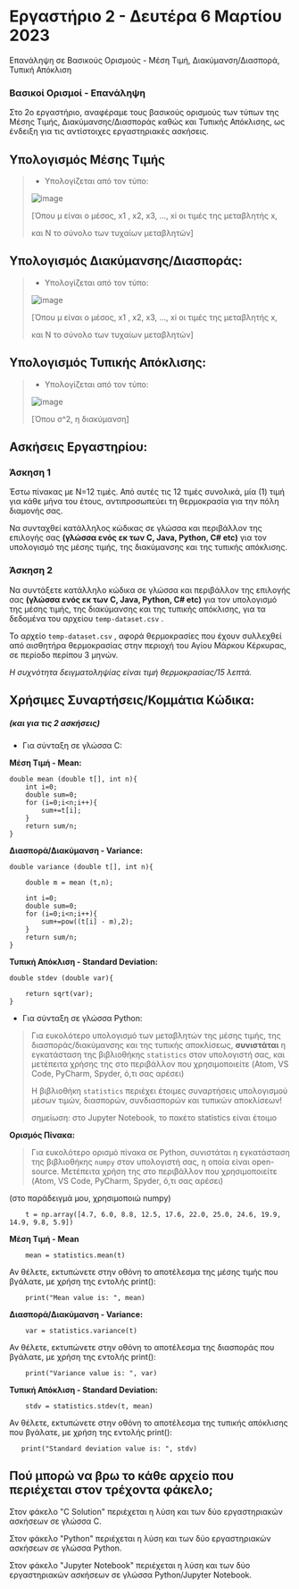 # Εργαστήριο 2 - Δευτέρα 6 Μαρτίου 2023

Επανάληψη σε Βασικούς Ορισμούς - Μέση Τιμή, Διακύμανση/Διασπορά, Τυπική Απόκλιση

### Βασικοί Ορισμοί - Επανάληψη

Στο 2ο εργαστήριο, αναφέραμε τους βασικούς ορισμούς των τύπων της Μέσης Τιμής, Διακύμανσης/Διασποράς καθώς και Τυπικής Απόκλισης, ως ένδειξη για τις αντίστοιχες εργαστηριακές ασκήσεις.

## Υπολογισμός Μέσης Τιμής

> * Υπολογίζεται από τον τύπο: 
>
> ![image](https://user-images.githubusercontent.com/72542408/224031360-b5eacc40-1646-4b44-9cb8-707d59c4347f.png)
>
> [Όπου μ είναι ο μέσος, x1 , x2, x3, ..., xi οι τιμές της μεταβλητής x,
>
> και Ν το σύνολο των τυχαίων μεταβλητών]

## Υπολογισμός Διακύμανσης/Διασποράς:

> * Υπολογίζεται από τον τύπο:
>
> ![image](https://user-images.githubusercontent.com/72542408/224032303-a6d80289-7f7a-47cf-a3f9-68f963399d8d.png)
>
> [Όπου μ είναι ο μέσος, x1 , x2, x3, ..., xi οι τιμές της μεταβλητής x,
>
> και Ν το σύνολο των τυχαίων μεταβλητών]

## Υπολογισμός Τυπικής Απόκλισης:

> * Υπολογίζεται από τον τύπο:
>
> ![image](https://user-images.githubusercontent.com/72542408/224032536-1408951b-e59f-4e2c-bd46-07b74763cbde.png)
>
> [Όπου σ^2, η διακύμανση]


## Ασκήσεις Εργαστηρίου:

### Άσκηση 1

Έστω πίνακας με N=12 τιμές.
Από αυτές τις 12 τιμές συνολικά, μία (1) τιμή για κάθε μήνα του έτους, αντιπροσωπεύει τη θερμοκρασία
για την πόλη διαμονής σας.

Να συνταχθεί κατάλληλος κώδικας σε γλώσσα και περιβάλλον της επιλογής σας **(γλώσσα ενός εκ των C, Java, Python, C# etc)** για τον υπολογισμό της μέσης
τιμής, της διακύμανσης και της τυπικής απόκλισης.

### Άσκηση 2

Να συντάξετε κατάλληλο κώδικα σε γλώσσα και περιβάλλον της επιλογής σας **(γλώσσα ενός εκ των C, Java, Python, C# etc)** για τον υπολογισμό της μέσης τιμής,
της διακύμανσης και της τυπικής απόκλισης, για τα δεδομένα του αρχείου `temp-dataset.csv` .

Το αρχείο `temp-dataset.csv` , αφορά θερμοκρασίες που έχουν συλλεχθεί από αισθητήρα θερμοκρασίας στην περιοχή του Αγίου Μάρκου Κέρκυρας, σε περίοδο περίπου
3 μηνών.

*Η συχνότητα δειγματοληψίας είναι τιμή θερμοκρασίας/15 λεπτά.*

## Χρήσιμες Συναρτήσεις/Κομμάτια Κώδικα:

##### (και για τις 2 ασκήσεις)

- Για σύνταξη σε γλώσσα C:

**Μέση Τιμή - Mean:**

    double mean (double t[], int n){
        int i=0; 
        double sum=0;
        for (i=0;i<n;i++){
            sum+=t[i];
        }
        return sum/n;
    }

**Διασπορά/Διακύμανση - Variance:**

    double variance (double t[], int n){

        double m = mean (t,n);

        int i=0; 
        double sum=0;
        for (i=0;i<n;i++){
            sum+=pow((t[i] - m),2);
        }
        return sum/n;
    }

**Τυπική Απόκλιση - Standard Deviation:**

    double stdev (double var){

        return sqrt(var);
    }

- Για σύνταξη σε γλώσσα Python:

> Για ευκολότερο υπολογισμό των μεταβλητών της μέσης τιμής, της διασποράς/διακύμανσης και της τυπικής αποκλίσεως, **συνιστάται** η εγκατάσταση της
> βιβλιοθήκης `statistics` στον υπολογιστή σας, και μετέπειτα χρήσης της στο περιβάλλον που χρησιμοποιείτε (Atom, VS Code, PyCharm, Spyder, ό,τι
> σας αρέσει)
>
> Η βιβλιοθήκη `statistics` περιέχει έτοιμες συναρτήσεις υπολογισμού μέσων τιμών, διασπορών, συνδιασπορών και τυπικών αποκλίσεων!
>
> σημείωση: στο Jupyter Notebook, το πακέτο statistics είναι έτοιμο

**Ορισμός Πίνακα:**

> Για ευκολότερο ορισμό πίνακα σε Python, συνιστάται η εγκατάσταση της βιβλιοθήκης `numpy` στον υπολογιστή σας, η οποία είναι open-source.
> Μετέπειτα χρήση της στο περιβάλλον που χρησιμοποιείτε (Atom, VS Code, PyCharm, Spyder, ό,τι σας αρέσει)

(στο παράδειγμά μου, χρησιμοποιώ numpy)

        t = np.array([4.7, 6.0, 8.8, 12.5, 17.6, 22.0, 25.0, 24.6, 19.9, 14.9, 9.8, 5.9])
        
**Μέση Τιμή - Mean**
        
        mean = statistics.mean(t)
        
Αν θέλετε, εκτυπώνετε στην οθόνη το αποτέλεσμα της μέσης τιμής που βγάλατε, με χρήση της εντολής print():

        print("Mean value is: ", mean)
        
**Διασπορά/Διακύμανση - Variance:**

        var = statistics.variance(t)

Αν θέλετε, εκτυπώνετε στην οθόνη το αποτέλεσμα της διασποράς που βγάλατε, με χρήση της εντολής print():

        print("Variance value is: ", var)
        
**Τυπική Απόκλιση - Standard Deviation:**

        stdv = statistics.stdev(t, mean)
        
Αν θέλετε, εκτυπώνετε στην οθόνη το αποτέλεσμα της τυπικής απόκλισης που βγάλατε, με χρήση της εντολής print():

       print("Standard deviation value is: ", stdv)
       
## Πού μπορώ να βρω το κάθε αρχείο που περιέχεται στον τρέχοντα φάκελο;

Στον φάκελο "C Solution" περιέχεται η λύση και των δύο εργαστηριακών ασκήσεων σε γλώσσα C.

Στον φάκελο "Python" περιέχεται η λύση και των δύο εργαστηριακών ασκήσεων σε γλώσσα Python.

Στον φάκελο "Jupyter Notebook" περιέχεται η λύση και των δύο εργαστηριακών ασκήσεων σε γλώσσα Python/Jupyter Notebook.
